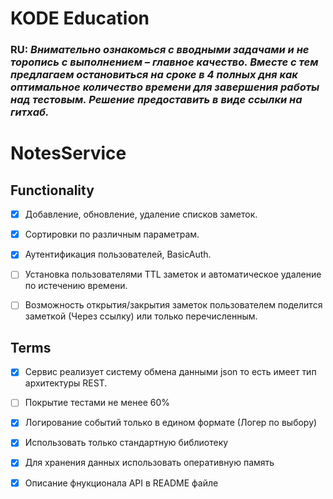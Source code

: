 # KODE Education

### RU: *Внимательно ознакомься с вводными задачами и не торопись с выполнением – главное качество. Вместе с тем предлагаем остановиться на сроке в 4 полных дня как оптимальное количество времени для завершения работы над тестовым. Решение предоставить в виде ссылки на гитхаб.*

#

# NotesService 

## Functionality

- [X] Добавление, обновление, удаление списков заметок.

- [X] Сортировки по различным параметрам.

- [X] Аутентификация пользователей, BasicAuth.

- [ ] Установка пользователями TTL заметок и автоматическое удаление по истечению времени.

- [ ] Возможность открытия/закрытия заметок пользователем поделится заметкой (Через ссылку) или только перечисленным.

## Terms

- [X] Сервис реализует систему обмена данными json то есть имеет тип архитектуры REST.

- [ ] Покрытие тестами не менее 60%

- [X] Логирование событий только в едином формате (Логер по выбору)

- [X] Использовать только стандартную библиотеку

- [X] Для хранения данных использовать оперативную память

- [X] Описание фнукционала API в README файле


